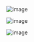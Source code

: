 ![image](https://github.com/khushipatel04/Glassmorphism-Music-App/assets/98440458/34d0c2c3-65aa-4e3c-9d5a-4de47bae8141)

![image](https://github.com/khushipatel04/Glassmorphism-Music-App/assets/98440458/6cc490de-0c69-43c0-8de0-415c44abe9c0)

![image](https://github.com/khushipatel04/Glassmorphism-Music-App/assets/98440458/e8a9e6ac-6a8c-46b8-a106-9aedb10bd79b)

